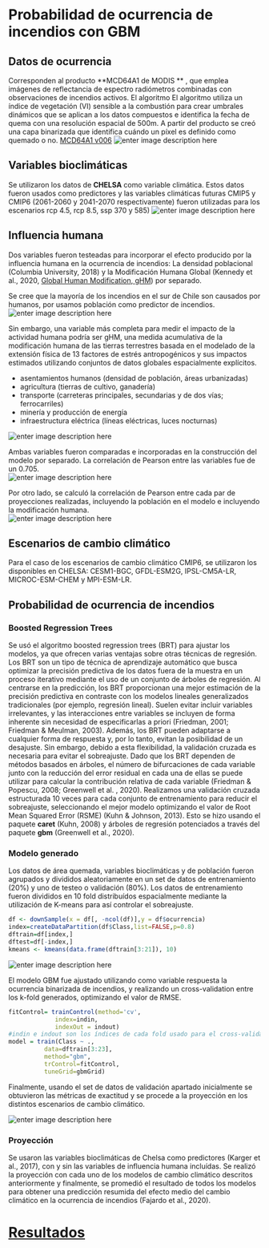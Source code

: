 # Probabilidad de ocurrencia de incendios con GBM

## Datos de ocurrencia
Corresponden al producto **MCD64A1 de MODIS ** , que emplea imágenes de reflectancia de espectro radiómetros combinadas con observaciones de incendios activos. El algoritmo El algoritmo utiliza un índice de vegetación (VI) sensible a la combustión para crear umbrales dinámicos que se aplican a los datos compuestos e identifica la fecha de quema con una resolución espacial de 500m. A partir del producto se creó una capa binarizada que identifica cuándo un píxel es definido como quemado o no. [MCD64A1  v006](https://lpdaac.usgs.gov/products/mcd64a1v006/)
![enter image description here](https://github.com/Vakkhus/PN-Incendios/blob/main/Figures/Plots/Ocurrencias.png?raw=true)

## Variables bioclimáticas

Se utilizaron los datos de **CHELSA** como variable climática. Estos datos fueron usados como predictores y las variables climáticas futuras CMIP5 y CMIP6 (2061-2060 y 2041-2070 respectivamente) fueron utilizadas para los escenarios rcp 4.5, rcp 8.5, ssp 370 y 585) ![enter image description here](https://github.com/Vakkhus/PN-Incendios/blob/main/Figures/Plots/bio.png?raw=true)

## Influencia humana
Dos variables fueron testeadas para incorporar el efecto producido por la influencia humana en la ocurrencia de incendios: La densidad poblacional (Columbia University, 2018) y la Modificación Humana Global (Kennedy et al., 2020, [Global Human Modification, gHM](https://sedac.ciesin.columbia.edu/data/set/lulc-human-modification-terrestrial-systems))  por separado. 

Se cree que la mayoría de los incendios en el sur de Chile son causados por humanos, por usamos población como predictor de incendios.  
![enter image description here](https://github.com/Vakkhus/PN-Incendios/blob/main/Figures/Plots/poblacion.png?raw=true)

Sin embargo, una variable más completa para medir el impacto de la actividad humana podría ser gHM, una medida acumulativa de la modificación humana de las tierras terrestres basada en el modelado de la extensión física de 13 factores de estrés antropogénicos y sus impactos estimados utilizando conjuntos de datos globales espacialmente explícitos. 

 - asentamientos humanos (densidad de población, áreas urbanizadas)
-  agricultura (tierras de cultivo, ganadería)
-  transporte (carreteras principales, secundarias y de dos vías; ferrocarriles)
-  minería y producción de energía
-  infraestructura eléctrica (líneas eléctricas, luces nocturnas)  

![enter image description here](https://github.com/Vakkhus/PN-Incendios/blob/main/Figures/Plots/ghm.png?raw=true)

Ambas variables fueron comparadas e incorporadas en la construcción del modelo por separado. La correlación de Pearson entre las variables fue de un 0.705.  
![enter image description here](https://github.com/Vakkhus/PN-Incendios/blob/main/Figures/Plots/ghm%20vs%20density.png?raw=true)

Por otro lado, se calculó la correlación de Pearson entre cada par de proyecciones realizadas, incluyendo la población en el modelo e incluyendo la modificación humana.  
![enter image description here](https://github.com/Vakkhus/PN-Incendios/blob/main/Figures/Plots/corr_pearson_(2).png?raw=true)

## Escenarios de cambio climático
Para el caso de los escenarios de cambio climático CMIP6, se utilizaron los disponibles en CHELSA: CESM1-BGC, GFDL-ESM2G, IPSL-CM5A-LR, MICROC-ESM-CHEM y MPI-ESM-LR.

## Probabilidad de ocurrencia de incendios
### Boosted Regression Trees
Se usó el algoritmo boosted regression trees (BRT) para ajustar los modelos, ya que ofrecen varias ventajas sobre otras técnicas de regresión. Los BRT son un tipo de técnica de aprendizaje automático que busca optimizar la precisión predictiva de los datos fuera de la muestra en un proceso iterativo mediante el uso de un conjunto de árboles de regresión. Al centrarse en la predicción, los BRT proporcionan una mejor estimación de la precisión predictiva en contraste con los modelos lineales generalizados tradicionales (por ejemplo, regresión lineal). Suelen evitar incluir variables irrelevantes, y las interacciones entre variables se incluyen de forma inherente sin necesidad de especificarlas a priori (Friedman, 2001; Friedman & Meulman, 2003). Además, los BRT pueden adaptarse a cualquier forma de respuesta y, por lo tanto, evitan la posibilidad de un desajuste. Sin embargo, debido a esta flexibilidad, la validación cruzada es necesaria para evitar el sobreajuste. Dado que los BRT dependen de métodos basados en árboles, el número de bifurcaciones de cada variable junto con la reducción del error residual en cada una de ellas se puede utilizar para calcular la contribución relativa de cada variable (Friedman & Popescu, 2008; Greenwell et al. , 2020). Realizamos una validación cruzada estructurada 10 veces para cada conjunto de entrenamiento para reducir el sobreajuste, seleccionando el mejor modelo optimizando el valor de Root Mean Squared Error (RSME) (Kuhn & Johnson, 2013). Esto se hizo usando el paquete **caret** (Kuhn, 2008) y árboles de regresión potenciados a través del paquete **gbm** (Greenwell et al., 2020).

### Modelo generado
Los datos de área quemada, variables bioclimáticas y de población fueron agrupados y divididos aleatoriamente en un set de datos de entrenamiento (20%) y uno de testeo o validación (80%). Los datos de entrenamiento fueron divididos en 10 fold distribuídos espacialmente mediante la utilización de K-means para así controlar el sobreajuste. 

```R
df <- downSample(x = df[, -ncol(df)],y = df$ocurrencia)
index=createDataPartition(df$Class,list=FALSE,p=0.8)
dftrain=df[index,]
dftest=df[-index,]
kmeans <- kmeans(data.frame(dftrain[3:21]), 10)
```
![enter image description here](https://github.com/Vakkhus/PN-Incendios/blob/main/Figures/Plots/kmeansmap.png?raw=true)

El modelo GBM fue ajustado utilizando como variable respuesta la ocurrencia binarizada de incendios, y realizando un cross-validation entre los k-fold generados, optimizando el valor de RMSE.
```R
fitControl= trainControl(method='cv', 
			 index=indin, 
			 indexOut = indout) 
#indin e indout son los índices de cada fold usado para el cross-validation
model = train(Class ~ ., 
	      data=dftrain[3:23], 
	      method="gbm", 
	      trControl=fitControl, 
	      tuneGrid=gbmGrid)
```
 Finalmente, usando el set de datos de validación apartado inicialmente se obtuvieron las métricas de exactitud y se procede a la proyección en los distintos escenarios de cambio climático. 

![enter image description here](https://github.com/Vakkhus/PN-Incendios/blob/main/Figures/Plots/diagrama_final.png?raw=true)

### Proyección

Se usaron las variables bioclimáticas de Chelsa como predictores (Karger et al., 2017), con y sin las variables de influencia humana incluídas. Se realizó la proyección con cada uno de los modelos de cambio climático descritos anteriormente y finalmente, se promedió el resultado de todos los modelos para obtener una predicción resumida del efecto medio del cambio climático en la ocurrencia de incendios (Fajardo et al., 2020).

# [Resultados](https://github.com/Vakkhus/PN-Incendios/tree/main/Results/Raster)
